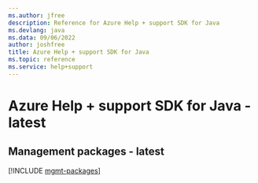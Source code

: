 ```yaml
---
ms.author: jfree
description: Reference for Azure Help + support SDK for Java
ms.devlang: java
ms.data: 09/06/2022
author: joshfree
title: Azure Help + support SDK for Java
ms.topic: reference
ms.service: help+support
---
```

# Azure Help + support SDK for Java - latest

## Management packages - latest
[!INCLUDE [mgmt-packages](help-+-support-mgmt-index.md)]